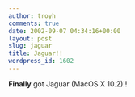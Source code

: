 ```yaml
---
author: troyh
comments: true
date: 2002-09-07 04:34:16+00:00
layout: post
slug: jaguar
title: Jaguar!!
wordpress_id: 1602
---
```


**Finally** got Jaguar (MacOS X 10.2)!!
